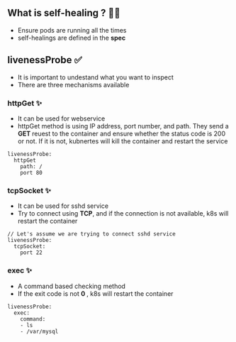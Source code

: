 ## What is self-healing ? 🤷‍♂️
- Ensure pods are running all the times 
- self-healings are defined in the <b> spec </b>

## livenessProbe ✅
- It is important to undestand what you want to inspect 
- There are three mechanisms available 

### httpGet ✨
- It can be used for webservice 
- httpGet method is using IP address, port number, and path. They send a <b> GET </b> reuest to the container and ensure whether the status code is 200 or not. If it is not, kubnertes will kill the container and restart the service 

```
livenessProbe:
  httpGet
    path: /
    port 80
```

### tcpSocket ✨
- It can be used for sshd service 
- Try to connect using <b>TCP</b>, and if the connection is not available, k8s will restart the container

```
// Let's assume we are trying to connect sshd service
livenessProbe:
  tcpSocket:
    port 22
```

### exec ✨
- A command based checking method
- If the exit code is not <b> 0 </b>, k8s will restart the container 

```
livenessProbe:
  exec:
    command:
    - ls
    - /var/mysql
```

